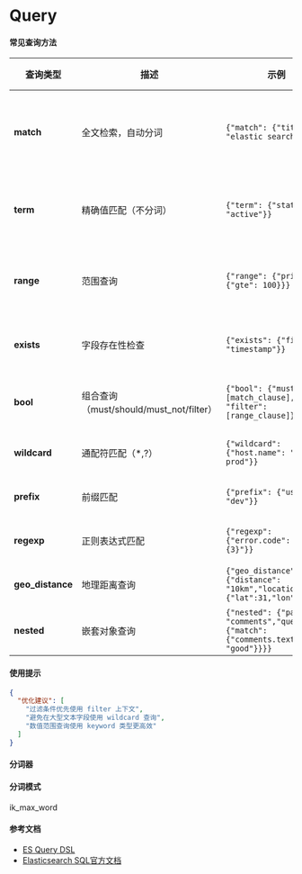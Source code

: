 Query
=


#### 常见查询方法
| 查询类型         | 描述                                   | 示例                                                                                   | 常用场景                     |
|------------------|----------------------------------------|---------------------------------------------------------------------------------------|------------------------------|
| **match**        | 全文检索，自动分词                     | `{"match": {"title": "elastic search"}}`                                              | 模糊匹配、关键词搜索         |
| **term**         | 精确值匹配（不分词）                   | `{"term": {"status": "active"}}`                                                      | 状态码、枚举值查询           |
| **range**        | 范围查询                               | `{"range": {"price": {"gte": 100}}}`                                                  | 数值/日期范围筛选            |
| **exists**       | 字段存在性检查                         | `{"exists": {"field": "timestamp"}}`                                                  | 数据完整性校验               |
| **bool**         | 组合查询（must/should/must_not/filter）| `{"bool": {"must": [match_clause], "filter": [range_clause]}}`                        | 复杂逻辑条件组合             |
| **wildcard**     | 通配符匹配（*,?）                      | `{"wildcard": {"host.name": "web-*-prod"}}`                                           | 日志模式匹配                 |
| **prefix**       | 前缀匹配                               | `{"prefix": {"user.id": "dev"}}`                                                      | 分级编码查询                 |
| **regexp**       | 正则表达式匹配                         | `{"regexp": {"error.code": "[0-9]{3}"}}`                                              | 复杂模式匹配                 |
| **geo_distance** | 地理距离查询                           | `{"geo_distance": {"distance": "10km","location": {"lat":31,"lon":121}}}`             | 地理位置搜索                 |
| **nested**       | 嵌套对象查询                           | `{"nested": {"path": "comments","query": {"match": {"comments.text": "good"}}}}`      | 嵌套文档检索                 |

#### 使用提示
```json
{
  "优化建议": [
    "过滤条件优先使用 filter 上下文",
    "避免在大型文本字段使用 wildcard 查询",
    "数值范围查询使用 keyword 类型更高效"
  ]
}
```

#### 分词器
#### 分词模式
ik_max_word

#### 参考文档
- [ES Query DSL](https://www.elastic.co/guide/en/elasticsearch/reference/current/query-dsl.html)
- [Elasticsearch SQL官方文档](https://www.elastic.co/cn/elasticsearch/sql)
